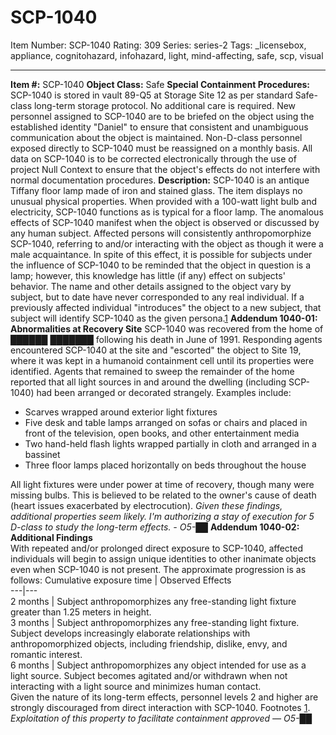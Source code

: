 # SCP-1040
Item Number: SCP-1040
Rating: 309
Series: series-2
Tags: _licensebox, appliance, cognitohazard, infohazard, light, mind-affecting, safe, scp, visual

---

  
**Item #:** SCP-1040 
**Object Class:** Safe
**Special Containment Procedures:** SCP-1040 is stored in vault 89-Q5 at Storage Site 12 as per standard Safe-class long-term storage protocol. No additional care is required.
New personnel assigned to SCP-1040 are to be briefed on the object using the established identity "Daniel" to ensure that consistent and unambiguous communication about the object is maintained. Non-D-class personnel exposed directly to SCP-1040 must be reassigned on a monthly basis.
All data on SCP-1040 is to be corrected electronically through the use of project Null Context to ensure that the object's effects do not interfere with normal documentation procedures.
**Description:** SCP-1040 is an antique Tiffany floor lamp made of iron and stained glass. The item displays no unusual physical properties. When provided with a 100-watt light bulb and electricity, SCP-1040 functions as is typical for a floor lamp.
The anomalous effects of SCP-1040 manifest when the object is observed or discussed by any human subject. Affected persons will consistently anthropomorphize SCP-1040, referring to and/or interacting with the object as though it were a male acquaintance. In spite of this effect, it is possible for subjects under the influence of SCP-1040 to be reminded that the object in question is a lamp; however, this knowledge has little (if any) effect on subjects' behavior.
The name and other details assigned to the object vary by subject, but to date have never corresponded to any real individual. If a previously affected individual "introduces" the object to a new subject, that subject will identify SCP-1040 as the given persona.[1](javascript:;)
**Addendum 1040-01: Abnormalities at Recovery Site**
SCP-1040 was recovered from the home of ██████ ███████ following his death in June of 1991. Responding agents encountered SCP-1040 at the site and "escorted" the object to Site 19, where it was kept in a humanoid containment cell until its properties were identified.
Agents that remained to sweep the remainder of the home reported that all light sources in and around the dwelling (including SCP-1040) had been arranged or decorated strangely. Examples include:
  * Scarves wrapped around exterior light fixtures
  * Five desk and table lamps arranged on sofas or chairs and placed in front of the television, open books, and other entertainment media
  * Two hand-held flash lights wrapped partially in cloth and arranged in a bassinet
  * Three floor lamps placed horizontally on beds throughout the house

All light fixtures were under power at time of recovery, though many were missing bulbs. This is believed to be related to the owner's cause of death (heart issues exacerbated by electrocution).
_Given these findings, additional properties seem likely. I'm authorizing a stay of execution for 5 D-class to study the long-term effects. - O5-██_
**Addendum 1040-02: Additional Findings**  
With repeated and/or prolonged direct exposure to SCP-1040, affected individuals will begin to assign unique identities to other inanimate objects even when SCP-1040 is not present. The approximate progression is as follows:
Cumulative exposure time | Observed Effects  
---|---  
2 months | Subject anthropomorphizes any free-standing light fixture greater than 1.25 meters in height.  
3 months | Subject anthropomorphizes any free-standing light fixture. Subject develops increasingly elaborate relationships with anthropomorphized objects, including friendship, dislike, envy, and romantic interest.  
6 months | Subject anthropomorphizes any object intended for use as a light source. Subject becomes agitated and/or withdrawn when not interacting with a light source and minimizes human contact.  
Given the nature of its long-term effects, personnel levels 2 and higher are strongly discouraged from direct interaction with SCP-1040.
Footnotes
[1](javascript:;). _Exploitation of this property to facilitate containment approved — O5-██_